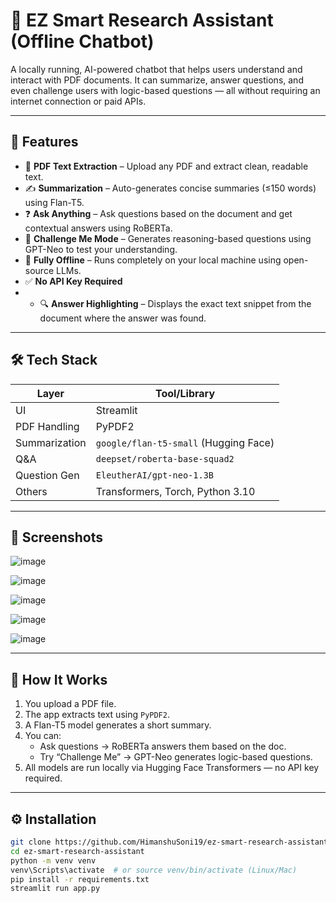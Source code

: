 # 🤖 EZ Smart Research Assistant (Offline Chatbot)

A locally running, AI-powered chatbot that helps users understand and interact with PDF documents. It can summarize, answer questions, and even challenge users with logic-based questions — 
all without requiring an internet connection or paid APIs.

---

## 🚀 Features

- 📄 **PDF Text Extraction** – Upload any PDF and extract clean, readable text.
- ✍️ **Summarization** – Auto-generates concise summaries (≤150 words) using Flan-T5.
- ❓ **Ask Anything** – Ask questions based on the document and get contextual answers using RoBERTa.
- 🧠 **Challenge Me Mode** – Generates reasoning-based questions using GPT-Neo to test your understanding.
- 🧠 **Fully Offline** – Runs completely on your local machine using open-source LLMs.
- ✅ **No API Key Required**
- - 🔍 **Answer Highlighting** – Displays the exact text snippet from the document where the answer was found.


---

## 🛠 Tech Stack

| Layer         | Tool/Library                     |
|---------------|----------------------------------|
| UI            | Streamlit                        |
| PDF Handling  | PyPDF2                           |
| Summarization | `google/flan-t5-small` (Hugging Face) |
| Q&A           | `deepset/roberta-base-squad2`    |
| Question Gen  | `EleutherAI/gpt-neo-1.3B`        |
| Others        | Transformers, Torch, Python 3.10 |

---

## 📸 Screenshots

![image](https://github.com/user-attachments/assets/f342fe78-057a-4292-b8b6-afacb1702960)

![image](https://github.com/user-attachments/assets/496b9deb-0dba-4108-80f5-0e60475aa10c)

![image](https://github.com/user-attachments/assets/b4897af6-e973-4457-b1f5-d136a3a7fb0a)

![image](https://github.com/user-attachments/assets/a41654fe-356b-4664-8b62-4868aefceac7)

![image](https://github.com/user-attachments/assets/7c3fb284-76bd-40bc-acba-0e6363718a3f)

---

## 🧠 How It Works

1. You upload a PDF file.
2. The app extracts text using `PyPDF2`.
3. A Flan-T5 model generates a short summary.
4. You can:
   - Ask questions → RoBERTa answers them based on the doc.
   - Try “Challenge Me” → GPT-Neo generates logic-based questions.
5. All models are run locally via Hugging Face Transformers — no API key required.

---

## ⚙️ Installation

```bash
git clone https://github.com/HimanshuSoni19/ez-smart-research-assistant.git
cd ez-smart-research-assistant
python -m venv venv
venv\Scripts\activate  # or source venv/bin/activate (Linux/Mac)
pip install -r requirements.txt
streamlit run app.py
